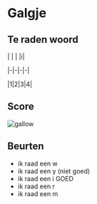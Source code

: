 # Galgje

## Te raden woord

| | | |i| 

|-|-|-|-|

|1|2|3|4|

## Score
![gallow](./images/2.png)

## Beurten
* ik raad een w
* ik raad een y (niet goed)
* ik raad een i GOED
* ik raad een r
* ik raad een m